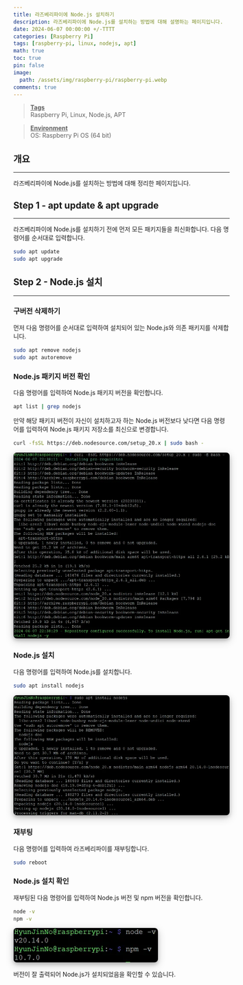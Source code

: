 ```yaml
---
title: 라즈베리파이에 Node.js 설치하기
description: 라즈베리파이에 Node.js를 설치하는 방법에 대해 설명하는 페이지입니다.
date: 2024-06-07 00:00:00 +/-TTTT
categories: [Raspberry Pi]
tags: [raspberry-pi, linux, nodejs, apt]
math: true
toc: true
pin: false
image:
  path: /assets/img/raspberry-pi/raspberry-pi.webp
comments: true
---
```


<blockquote class="prompt-info"><p><strong><u>Tags</u></strong> <br />
Raspberry Pi, Linux, Node.js, APT</p></blockquote>

<blockquote class="prompt-info"><p><strong><u>Environment</u></strong> <br />
OS: Raspberry Pi OS (64 bit) </p></blockquote>

## 개요

<hr />

라즈베리파이에 Node.js를 설치하는 방법에 대해 정리한 페이지입니다.

## Step 1 - apt update & apt upgrade

<hr />

라즈베리파이에 Node.js를 설치하기 전에 먼저 모든 패키지들을 최신화합니다. 다음 명령어를 순서대로 입력합니다.

```bash
sudo apt update
sudo apt upgrade
```

## Step 2 - Node.js 설치

<hr />

### 구버전 삭제하기

먼저 다음 명령어를 순서대로 입력하여 설치되어 있는 Node.js와 의존 패키지를 삭제합니다.

```bash
sudo apt remove nodejs
sudo apt autoremove
```

### Node.js 패키지 버전 확인

다음 명령어를 입력하여 Node.js 패키지 버전을 확인합니다.

```bash
apt list | grep nodejs
```

만약 해당 패키지 버전이 자신이 설치하고자 하는 Node.js 버전보다 낮다면 다음 명령어를 입력하여 Node.js 패키지 저장소를 최신으로 변경합니다.

```bash
curl -fsSL https://deb.nodesource.com/setup_20.x | sudo bash -
```

<img src="/assets/img/raspberry-pi/nodejs/pic1.webp" alt="pic1" style="box-shadow: 0 4px 8px 0 rgba(0, 0, 0, 0.2), 0 6px 20px 0 rgba(0, 0, 0, 0.19); border-radius: 0.5rem"/>

### Node.js 설치

다음 명령어를 입력하여 Node.js를 설치합니다.

```bash
sudo apt install nodejs
```

<img src="/assets/img/raspberry-pi/nodejs/pic2.webp" alt="pic2" style="box-shadow: 0 4px 8px 0 rgba(0, 0, 0, 0.2), 0 6px 20px 0 rgba(0, 0, 0, 0.19); border-radius: 0.5rem"/>

### 재부팅

다음 명령어를 입력하여 라즈베리파이를 재부팅합니다.

```bash
sudo reboot
```

### Node.js 설치 확인

재부팅된 다음 명령어를 입력하여 Node.js 버전 및 npm 버전을 확인합니다.

```bash
node -v
npm -v
```

<img src="/assets/img/raspberry-pi/nodejs/pic3.webp" alt="pic3" style="box-shadow: 0 4px 8px 0 rgba(0, 0, 0, 0.2), 0 6px 20px 0 rgba(0, 0, 0, 0.19); border-radius: 0.5rem"/>

버전이 잘 출력되어 Node.js가 설치되었음을 확인할 수 있습니다.
